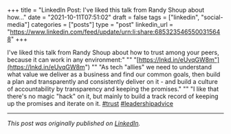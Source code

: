 +++
title = "LinkedIn Post: I've liked this talk from Randy Shoup about how..."
date = "2021-10-11T07:51:02"
draft = false
tags = ["linkedin", "social-media"]
categories = ["posts"]
type = "post"
linkedin_url = "https://www.linkedin.com/feed/update/urn:li:share:6853235465500315648"
+++

I've liked this talk from Randy Shoup about how to trust among your peers, because it can work in any environment:"
""
"[https://lnkd.in/eUvqGW8m"](https://lnkd.in/eUvqGW8m")
""
"As tech "allies" we need to understand what value we deliver as a business and find our common goals, then build a plan and transparently and consistently deliver on it - and build a culture of accountability by transparency and keeping the promises."
""
"I like that there's no magic "hack" on it, but mainly to build a track record of keeping up the promises and iterate on it. [#trust](https://www.linkedin.com/feed/hashtag/trust) [#leadershipadvice](https://www.linkedin.com/feed/hashtag/leadershipadvice)

---

*This post was originally published on [LinkedIn](https://www.linkedin.com/in/adrianmoreno/recent-activity/all/).*